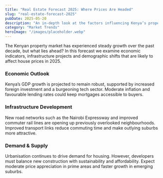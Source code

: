 ```yaml
---
title: "Real Estate Forecast 2025: Where Prices Are Headed"
slug: "real-estate-forecast-2025"
pubDate: 2025-05-20
description: "An in‑depth look at the factors influencing Kenya’s property prices in 2025 and beyond."
category: "Market Trends"
heroImage: "/images/placeholder.webp"
---
```


The Kenyan property market has experienced steady growth over the past decade, but what lies ahead? In this forecast we examine economic indicators, infrastructure projects and demographic shifts that are likely to affect house prices in 2025.

### Economic Outlook

Kenya’s GDP growth is projected to remain robust, supported by increased foreign investment and a burgeoning tech sector. Moderate inflation and favourable lending rates could keep mortgages accessible to buyers.

### Infrastructure Development

New road networks such as the Nairobi Expressway and improved commuter rail lines are opening up previously overlooked neighbourhoods. Improved transport links reduce commuting time and make outlying suburbs more attractive.

### Demand & Supply

Urbanisation continues to drive demand for housing. However, developers must balance new construction with sustainability and affordability. Expect moderate price appreciation in prime areas and faster growth in emerging suburbs.
